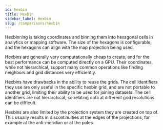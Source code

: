 ```yaml
---
id: hexbin
title: Hexbin
sidebar_label: Hexbin
slug: /comparisons/hexbin
---
```


Hexbinning is taking coordinates and binning them into hexagonal cells in analytics or mapping software. The size of the hexagons is configurable, and the hexagons can align with the map projection being used.

Hexbins are generally very computationally cheap to create, and for the best performance can be computed directly on a GPU. Their coordinates, while not hierarchical, support many common operations like finding neighbors and grid distances very efficiently.

Hexbins have drawbacks in the ability to reuse the grids. The cell identifiers they use are only useful in the specific hexbin grid, and are not portable to another grid, limiting their ability to be used for joining datasets. The cell identifiers are not hierarchical, so relating data at different grid resolutions can be difficult.

Hexbins are also limited by the projection system they are created on top of. This usually results in discontinuities at the edges of the projections, for example at the anti-meridian or at the poles.
